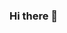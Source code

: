 ### Hi there 👋

<!--
**huzixuan1/huzixuan1** is a ✨ _special_ ✨ repository because its `README.md` (this file) appears on your GitHub profile.

Here are some ideas to get you started:

-### 🔭 I’m currently working on ...
-###🌱 I’m currently learning ...
-👯 I’m looking to collaborate on ...
-🤔 I’m looking for help with ...
-💬 Ask me about ...
-📫 How to reach me: ...
-😄 Pronouns: ...
-⚡ Fun fact: ...

![Github Stats](https://github-readme-stats.vercel.app/api?username=huzixuan1&show_icons=true&theme=light)
-->
